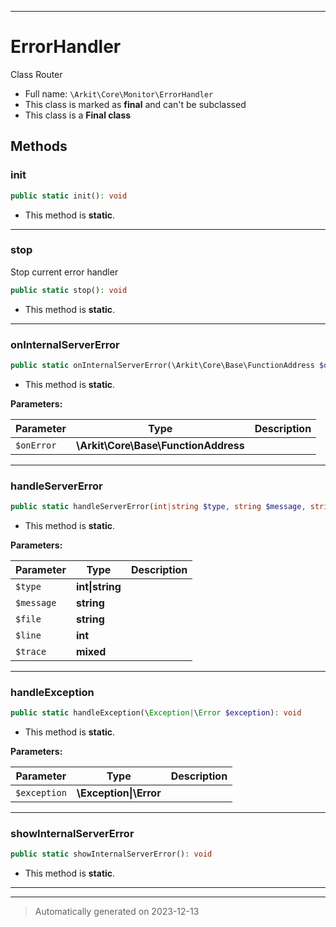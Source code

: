 ***

# ErrorHandler

Class Router



* Full name: `\Arkit\Core\Monitor\ErrorHandler`
* This class is marked as **final** and can't be subclassed
* This class is a **Final class**




## Methods


### init



```php
public static init(): void
```



* This method is **static**.








***

### stop

Stop current error handler

```php
public static stop(): void
```



* This method is **static**.








***

### onInternalServerError



```php
public static onInternalServerError(\Arkit\Core\Base\FunctionAddress $onError): void
```



* This method is **static**.




**Parameters:**

| Parameter | Type | Description |
|-----------|------|-------------|
| `$onError` | **\Arkit\Core\Base\FunctionAddress** |  |





***

### handleServerError



```php
public static handleServerError(int|string $type, string $message, string $file, int $line, mixed $trace): void
```



* This method is **static**.




**Parameters:**

| Parameter | Type | Description |
|-----------|------|-------------|
| `$type` | **int&#124;string** |  |
| `$message` | **string** |  |
| `$file` | **string** |  |
| `$line` | **int** |  |
| `$trace` | **mixed** |  |





***

### handleException



```php
public static handleException(\Exception|\Error $exception): void
```



* This method is **static**.




**Parameters:**

| Parameter | Type | Description |
|-----------|------|-------------|
| `$exception` | **\Exception&#124;\Error** |  |





***

### showInternalServerError



```php
public static showInternalServerError(): void
```



* This method is **static**.








***


***
> Automatically generated on 2023-12-13
